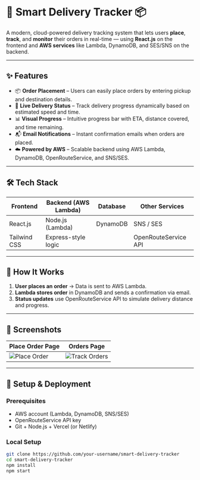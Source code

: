 # 🚚 Smart Delivery Tracker 📦

A modern, cloud-powered delivery tracking system that lets users **place**, **track**, and **monitor** their orders in real-time — using **React.js** on the frontend and **AWS services** like Lambda, DynamoDB, and SES/SNS on the backend.

---

## ✨ Features

- 📦 **Order Placement** – Users can easily place orders by entering pickup and destination details.
- 📍 **Live Delivery Status** – Track delivery progress dynamically based on estimated speed and time.
- 📊 **Visual Progress** – Intuitive progress bar with ETA, distance covered, and time remaining.
- 📬 **Email Notifications** – Instant confirmation emails when orders are placed.
- ☁️ **Powered by AWS** – Scalable backend using AWS Lambda, DynamoDB, OpenRouteService, and SNS/SES.

---

## 🛠️ Tech Stack

| Frontend       | Backend (AWS Lambda)    | Database        | Other Services      |
|----------------|-------------------------|------------------|---------------------|
| React.js       | Node.js (Lambda)        | DynamoDB         | SNS / SES           |
| Tailwind CSS   | Express-style logic     |                  | OpenRouteService API|

---

## 🚀 How It Works

1. **User places an order** → Data is sent to AWS Lambda.
2. **Lambda stores order** in DynamoDB and sends a confirmation via email.
3. **Status updates** use OpenRouteService API to simulate delivery distance and progress.


---

## 📸 Screenshots

| Place Order Page | Orders Page |
|------------------|-------------|
| ![Place Order](./screenshots/place-order.png) | ![Track Orders](./screenshots/orders.png) |

---

## 🔧 Setup & Deployment

### Prerequisites

- AWS account (Lambda, DynamoDB, SNS/SES)
- OpenRouteService API key
- Git + Node.js + Vercel (or Netlify)

### Local Setup

```bash
git clone https://github.com/your-username/smart-delivery-tracker
cd smart-delivery-tracker
npm install
npm start
